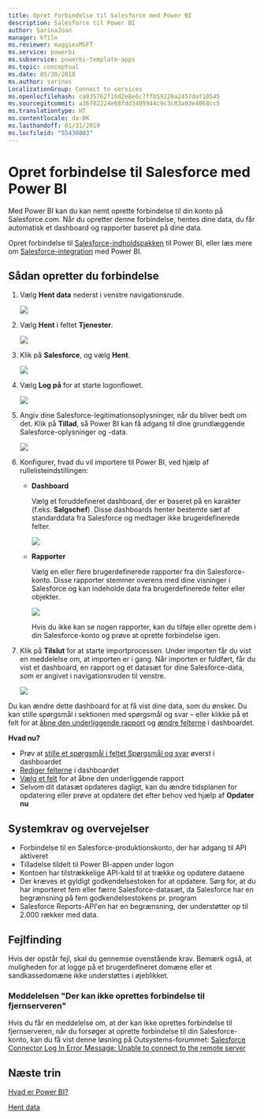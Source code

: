 ```yaml
---
title: Opret forbindelse til Salesforce med Power BI
description: Salesforce til Power BI
author: SarinaJoan
manager: kfile
ms.reviewer: maggiesMSFT
ms.service: powerbi
ms.subservice: powerbi-template-apps
ms.topic: conceptual
ms.date: 05/30/2018
ms.author: sarinas
LocalizationGroup: Connect to services
ms.openlocfilehash: ca035762f16d2e8e6c7ffb59220a2457daf10545
ms.sourcegitcommit: a36f82224e68fdd3489944c9c3c03a93e4068cc5
ms.translationtype: HT
ms.contentlocale: da-DK
ms.lasthandoff: 01/31/2019
ms.locfileid: "55430803"
---
```

# <a name="connect-to-salesforce-with-power-bi"></a>Opret forbindelse til Salesforce med Power BI
Med Power BI kan du kan nemt oprette forbindelse til din konto på Salesforce.com. Når du opretter denne forbindelse, hentes dine data, du får automatisk et dashboard og rapporter baseret på dine data.

Opret forbindelse til [Salesforce-indholdspakken](https://app.powerbi.com/getdata/services/salesforce) til Power BI, eller læs mere om [Salesforce-integration](https://powerbi.microsoft.com/integrations/salesforce) med Power BI.

## <a name="how-to-connect"></a>Sådan opretter du forbindelse
1. Vælg **Hent data** nederst i venstre navigationsrude.
   
   ![](media/service-connect-to-salesforce/pbi_getdata.png) 
2. Vælg **Hent** i feltet **Tjenester**.
   
   ![](media/service-connect-to-salesforce/pbi_getservices.png) 
3. Klik på **Salesforce**, og vælg **Hent**.  
   
   ![](media/service-connect-to-salesforce/salesforce.png)
4. Vælg **Log på** for at starte logonflowet.
   
    ![](media/service-connect-to-salesforce/dialog.png)
5. Angiv dine Salesforce-legitimationsoplysninger, når du bliver bedt om det. Klik på **Tillad**, så Power BI kan få adgang til dine grundlæggende Salesforce-oplysninger og -data.
   
   ![](media/service-connect-to-salesforce/sf_authorize.png)
6. Konfigurer, hvad du vil importere til Power BI, ved hjælp af rullelisteindstillingen:
   
   * **Dashboard**
     
     Vælg et foruddefineret dashboard, der er baseret på en karakter (f.eks. **Salgschef**). Disse dashboards henter bestemte sæt af standarddata fra Salesforce og medtager ikke brugerdefinerede felter.
     
     ![](media/service-connect-to-salesforce/pbi_salesforcechooserole.png)
   * **Rapporter**
     
     Vælg en eller flere brugerdefinerede rapporter fra din Salesforce-konto. Disse rapporter stemmer overens med dine visninger i Salesforce og kan indeholde data fra brugerdefinerede felter eller objekter.
     
     ![](media/service-connect-to-salesforce/pbi_salesforcereports.png)
     
     Hvis du ikke kan se nogen rapporter, kan du tilføje eller oprette dem i din Salesforce-konto og prøve at oprette forbindelse igen.
7. Klik på **Tilslut** for at starte importprocessen. Under importen får du vist en meddelelse om, at importen er i gang. Når importen er fuldført, får du vist et dashboard, en rapport og et datasæt for dine Salesforce-data, som er angivet i navigationsruden til venstre.
   
   ![](media/service-connect-to-salesforce/pbi_getdatasalesforcedash.png)

Du kan ændre dette dashboard for at få vist dine data, som du ønsker. Du kan stille spørgsmål i sektionen med spørgsmål og svar – eller klikke på et felt for at [åbne den underliggende rapport](consumer/end-user-tiles.md) og [ændre felterne](service-dashboard-edit-tile.md) i dashboardet.

**Hvad nu?**

* Prøv at [stille et spørgsmål i feltet Spørgsmål og svar](consumer/end-user-q-and-a.md) øverst i dashboardet
* [Rediger felterne](service-dashboard-edit-tile.md) i dashboardet
* [Vælg et felt](service-dashboard-tiles.md) for at åbne den underliggende rapport
* Selvom dit datasæt opdateres dagligt, kan du ændre tidsplanen for opdatering eller prøve at opdatere det efter behov ved hjælp af **Opdater nu**

## <a name="system-requirements-and-considerations"></a>Systemkrav og overvejelser
- Forbindelse til en Salesforce-produktionskonto, der har adgang til API aktiveret
- Tilladelse tildelt til Power BI-appen under logon
- Kontoen har tilstrækkelige API-kald til at trække og opdatere dataene
- Der kræves et gyldigt godkendelsestoken for at opdatere. Sørg for, at du har importeret fem eller færre Salesforce-datasæt, da Salesforce har en begrænsning på fem godkendelsestokens pr. program
- Salesforce Reports-API'en har en begrænsning, der understøtter op til 2.000 rækker med data.


## <a name="troubleshooting"></a>Fejlfinding
Hvis der opstår fejl, skal du gennemse ovenstående krav. Bemærk også, at muligheden for at logge på et brugerdefineret domæne eller et sandkassedomæne ikke understøttes i øjeblikket.

### <a name="unable-to-connect-to-the-remote-server-message"></a>Meddelelsen "Der kan ikke oprettes forbindelse til fjernserveren"

Hvis du får en meddelelse om, at der kan ikke oprettes forbindelse til fjernserveren, når du forsøger at oprette forbindelse til din Salesforce-konto, kan du få vist denne løsning på Outsystems-forummet: [Salesforce Connector Log In Error Message: Unable to connect to the remote server](https://www.outsystems.com/forums/Forum_TopicView.aspx?TopicId=17674&TopicName=log-in-error-message-unable-to-connect-to-the-remote-server&)


## <a name="next-steps"></a>Næste trin
[Hvad er Power BI?](power-bi-overview.md)

[Hent data](service-get-data.md)

